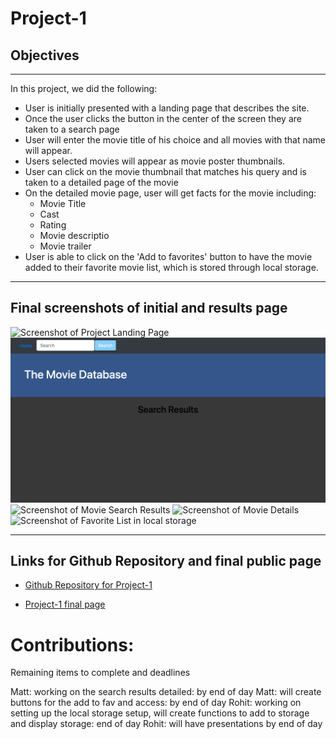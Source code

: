 # Project-1

## Objectives

-----
In this project, we did the following:

- User is initially presented with a landing page that describes the site.
- Once the user clicks the button in the center of the screen they are taken to a search page
- User will enter the movie title of his choice and all movies with that name will appear.
- Users selected movies will appear as movie poster thumbnails.
- User can click on the movie thumbnail that matches his query and is taken to a detailed page of the movie
- On the detailed movie page, user will get facts for the movie including:
    - Movie Title
    - Cast
    - Rating
    - Movie descriptio
    - Movie trailer
- User is able to click on the 'Add to favorites' button to have the movie added to their favorite movie    list, which is stored through local storage.
-----

## Final screenshots of initial and results page

![Screenshot of Project Landing Page](./assets/images/)
![Screenshot of Movie Search Page](./assets/images/movie-search-page.jpg)
![Screenshot of Movie Search Results](./assets/images/movie-search-results.jpg)
![Screenshot of Movie Details](./assets/images/)
![Screenshot of Favorite List in local storage](./assets/images/)

-----
## Links for Github Repository and final public page

- [Github Repository for Project-1](https://github.com/ksjefferies/project-1)

- [Project-1 final page](https://ksjefferies.github.io/project-1/)

# Contributions:

Remaining items to complete and deadlines

Matt: working on the search results detailed: by end of day
Matt: will create buttons for the add to fav and access: by end of day
Rohit: working on setting up the local storage setup, will create functions to add to storage and display storage: end of day
Rohit: will have presentations by end of day

